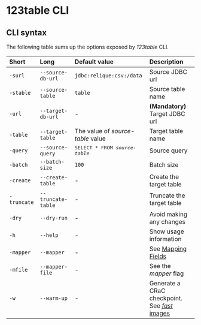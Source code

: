 # 123table CLI


## CLI syntax

The following table sums up the options exposed by _123table_ CLI.

|  Short         |   Long              | Default value                         | Description                         |
|  :------------ |   :---------------- |:------------------------------------- | :---------------------------------- |
|  `-surl`       |  `--source-db-url`  | `jdbc:relique:csv:/data`              | Source JDBC url                     |
|  `-stable`     |  `--source-table`   | `table`                               | Source table name                   |
|  `-url`        |  `--target-db-url`  | -                                     | **(Mandatory)** Target JDBC url     |
|  `-table`      |  `--target-table`   | The value of _source-table_ value     | Target table name                   |
|  `-query`      |  `--source-query`   | <tt>SELECT * FROM _source-table_</tt> | Source query                        |
|  `-batch`      |  `--batch-size`     | `100`                                 | Batch size                          |
|  `-create`     |  `--create-table`   | -                                     | Create the target table             |
|  `-truncate`   |  `--truncate-table` | -                                     | Truncate the target table           |
|  `-dry`        |  `--dry-run`        | -                                     | Avoid making any changes            |
|  `-h`          |  `--help`           | -                                     | Show usage information              |
|  `-mapper`     |  `--mapper`         | -                                     | See [Mapping Fields](mapper.html)  |
|  `-mfile`      |  `--mapper-file`    | -                                     | See the _mapper_ flag               |
|  `-w`          |  `--warm-up`        | -                                     | Generate a CRaC checkpoint. See [_fast_ images](flavours.html) |
